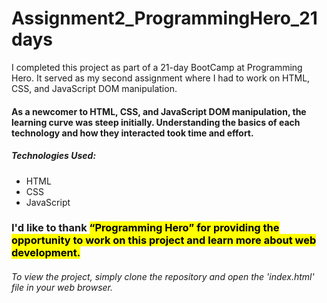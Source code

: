 # Assignment2_ProgrammingHero_21days
<p>I completed this project as part of a 21-day BootCamp at Programming Hero. It served as my second assignment where I had to work on HTML, CSS, and JavaScript DOM manipulation.</p> 

<h4>As a newcomer to HTML, CSS, and JavaScript DOM manipulation, the learning curve was steep initially. Understanding the basics of each technology and how they interacted took time and effort.</h4>

<h5>Technologies Used:</h5>
<ul>
<li>HTML</li>
<li>CSS</li>
<li>JavaScript</li>
</ul>

<h3>I'd like to thank <mark><q>Programming Hero</q> <mark/> for providing the opportunity to work on this project and learn more about web development.</h3>

<h6>To view the project, simply clone the repository and open the 'index.html' file in your web browser.</h6>
